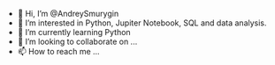 - 👋 Hi, I’m @AndreySmurygin
- 👀 I’m interested in Python, Jupiter Notebook, SQL and data analysis.
- 🌱 I’m currently learning Python
- 💞️ I’m looking to collaborate on ...
- 📫 How to reach me ...

<!---
AndreySmurygin/AndreySmurygin is a ✨ special ✨ repository because its `README.md` (this file) appears on your GitHub profile.
You can click the Preview link to take a look at your changes.
--->
